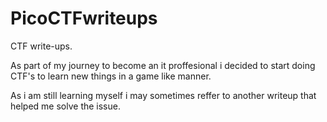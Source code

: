 # PicoCTFwriteups
CTF write-ups.

As part of my journey to become an it proffesional i decided to start doing CTF's to learn new things in a game like manner.

As i am still learning myself i may sometimes reffer to another writeup that helped me solve the issue.
